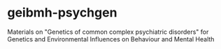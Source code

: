 # geibmh-psychgen
Materials on "Genetics of common complex psychiatric disorders" for Genetics and Environmental Influences on Behaviour and Mental Health

